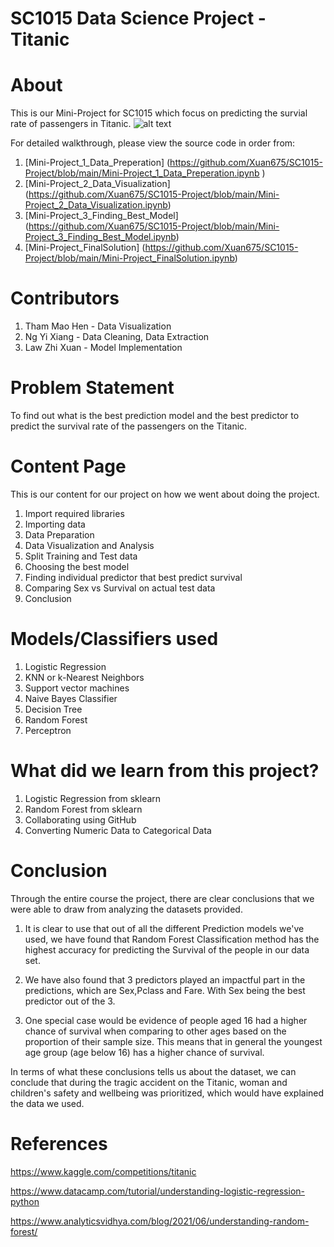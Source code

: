 # SC1015 Data Science Project - Titanic

# About
This is our Mini-Project for SC1015 which focus on predicting the survial rate of passengers in Titanic. 
![alt text](https://services.meteored.com/img/article/titanic-10-curiosidades-sobre-el-naufragio-mas-famoso-de-la-historia-1681429632845_768.jpg)

For detailed walkthrough, please view the source code in order from:
1. [Mini-Project_1_Data_Preperation] (https://github.com/Xuan675/SC1015-Project/blob/main/Mini-Project_1_Data_Preperation.ipynb
)
2. [Mini-Project_2_Data_Visualization] (https://github.com/Xuan675/SC1015-Project/blob/main/Mini-Project_2_Data_Visualization.ipynb)
3. [Mini-Project_3_Finding_Best_Model] (https://github.com/Xuan675/SC1015-Project/blob/main/Mini-Project_3_Finding_Best_Model.ipynb)
4. [Mini-Project_FinalSolution] (https://github.com/Xuan675/SC1015-Project/blob/main/Mini-Project_FinalSolution.ipynb)

# Contributors
1. Tham Mao Hen - Data Visualization
2. Ng Yi Xiang - Data Cleaning, Data Extraction
3. Law Zhi Xuan - Model Implementation

# Problem Statement
To find out what is the best prediction model and the best predictor to predict the survival rate of the passengers on the Titanic. 

# Content Page
This is our content for our project on how we went about doing the project.
1. Import required libraries
2. Importing data
3. Data Preparation
4. Data Visualization and Analysis
5. Split Training and Test data
6. Choosing the best model
7. Finding individual predictor that best predict survival
8. Comparing Sex vs Survival on actual test data
9. Conclusion

# Models/Classifiers used
1. Logistic Regression
2. KNN or k-Nearest Neighbors
3. Support vector machines
4. Naive Bayes Classifier
5. Decision Tree
6. Random Forest
7. Perceptron

# What did we learn from this project?
1. Logistic Regression from sklearn
2. Random Forest from sklearn
3. Collaborating using GitHub
4. Converting Numeric Data to Categorical Data

# Conclusion
Through the entire course the project, there are clear conclusions that we were able to draw from analyzing the datasets provided.

1. It is clear to use that out of all the different Prediction models we've used, we have found that Random Forest Classification method has the highest accuracy for predicting the Survival of the people in our data set.

2. We have also found that 3 predictors played an impactful part in the predictions, which are Sex,Pclass and Fare. With Sex being the best predictor out of the 3.

3. One special case would be evidence of people aged 16 had a higher chance of survival when comparing to other ages based on the proportion of their sample size. This means that in general the youngest age group (age below 16) has a higher chance of survival.

In terms of what these conclusions tells us about the dataset, we can conclude that during the tragic accident on the Titanic, woman and children's safety and wellbeing was prioritized, which would have explained the data we used.

# References
https://www.kaggle.com/competitions/titanic

https://www.datacamp.com/tutorial/understanding-logistic-regression-python

https://www.analyticsvidhya.com/blog/2021/06/understanding-random-forest/
